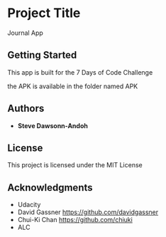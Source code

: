 # Project Title

Journal App

## Getting Started

This app is built for the 7 Days of Code Challenge

the APK is available in the folder named APK

## Authors

* **Steve Dawsonn-Andoh** 

## License
This project is licensed under the MIT License 

## Acknowledgments

* Udacity
* David Gassner https://github.com/davidgassner
* Chui-Ki Chan  https://github.com/chiuki
* ALC

